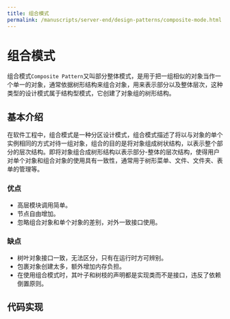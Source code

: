 ```yaml
---
title: 组合模式
permalink: /manuscripts/server-end/design-patterns/composite-mode.html
---
```


# 组合模式

组合模式`Composite Pattern`又叫部分整体模式，是用于把一组相似的对象当作一个单一的对象，通常依据树形结构来组合对象，用来表示部分以及整体层次，这种类型的设计模式属于结构型模式，它创建了对象组的树形结构。

## 基本介绍

在软件工程中，组合模式是一种分区设计模式，组合模式描述了将以与对象的单个实例相同的方式对待一组对象，组合的目的是将对象组成树状结构，以表示整个部分的层次结构。即将对象组合成树形结构以表示部分-整体的层次结构，使得用户对单个对象和组合对象的使用具有一致性，通常用于树形菜单、文件、文件夹、表单的管理等。

### 优点

- 高层模块调用简单。
- 节点自由增加。
- 忽略组合对象和单个对象的差别，对外一致接口使用。

### 缺点

- 树叶对象接口一致，无法区分，只有在运行时方可辨别。
- 包裹对象创建太多，额外增加内存负担。
- 在使用组合模式时，其叶子和树枝的声明都是实现类而不是接口，违反了依赖倒置原则。

## 代码实现
